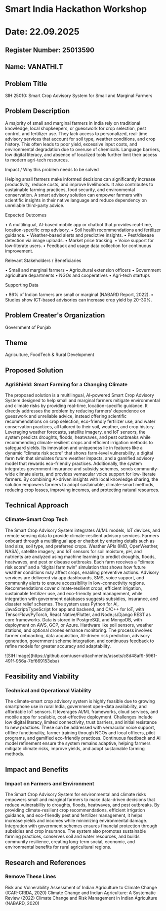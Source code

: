 # Smart India Hackathon Workshop
# Date: 22.09.2025
## Register Number: 25013590
## Name: VANATHI.T
## Problem Title
SIH 25010: Smart Crop Advisory System for Small and Marginal Farmers
## Problem Description
A majority of small and marginal farmers in India rely on traditional knowledge, local shopkeepers, or guesswork for crop selection, pest control, and fertilizer use. They lack access to personalized, real-time advisory services that account for soil type, weather conditions, and crop history. This often leads to poor yield, excessive input costs, and environmental degradation due to overuse of chemicals. Language barriers, low digital literacy, and absence of localized tools further limit their access to modern agri-tech resources.

Impact / Why this problem needs to be solved

Helping small farmers make informed decisions can significantly increase productivity, reduce costs, and improve livelihoods. It also contributes to sustainable farming practices, food security, and environmental conservation. A smart advisory solution can empower farmers with scientific insights in their native language and reduce dependency on unreliable third-party advice.

Expected Outcomes

• A multilingual, AI-based mobile app or chatbot that provides real-time, location-specific crop advisory.
• Soil health recommendations and fertilizer guidance.
• Weather-based alerts and predictive insights.
• Pest/disease detection via image uploads.
• Market price tracking.
• Voice support for low-literate users.
• Feedback and usage data collection for continuous improvement.

Relevant Stakeholders / Beneficiaries

• Small and marginal farmers
• Agricultural extension officers
• Government agriculture departments
• NGOs and cooperatives
• Agri-tech startups

Supporting Data

• 86% of Indian farmers are small or marginal (NABARD Report, 2022).
• Studies show ICT-based advisories can increase crop yield by 20–30%.

## Problem Creater's Organization
Government of Punjab

## Theme
Agriculture, FoodTech & Rural Development

## Proposed Solution
<h3>AgriShield: Smart Farming for a Changing Climate</h3>
<p> The proposed solution is a multilingual, AI-powered Smart Crop Advisory System designed to help small and marginal farmers mitigate environmental and climate risks by providing real-time, location-specific guidance. It directly addresses the problem by reducing farmers’ dependence on guesswork and unreliable advice, instead offering scientific recommendations on crop selection, eco-friendly fertilizer use, and water conservation practices, all tailored to their soil, weather, and crop history. Leveraging weather forecasts, satellite imagery, and IoT sensors, the system predicts droughts, floods, heatwaves, and pest outbreaks while recommending climate-resilient crops and efficient irrigation methods to safeguard yields. Its innovation and uniqueness lie in features like a dynamic “climate risk score” that shows farm-level vulnerability, a digital farm twin that simulates future weather impacts, and a gamified advisory model that rewards eco-friendly practices. Additionally, the system integrates government insurance and subsidy schemes, sends community-wide climate alerts, and provides vernacular voice support for low-literate farmers. By combining AI-driven insights with local knowledge sharing, the solution empowers farmers to adopt sustainable, climate-smart methods, reducing crop losses, improving incomes, and protecting natural resources.</p>

## Technical Approach
<h3>Climate-Smart Crop Tech</h3>
<p> The Smart Crop Advisory System integrates AI/ML models, IoT devices, and remote sensing data to provide climate-resilient advisory services. Farmers onboard through a multilingual app or chatbot by entering details such as land size, soil type, and preferred crops. Weather APIs (IMD, OpenWeather, NASA), satellite imagery, and IoT sensors for soil moisture, pH, and nutrients are analyzed using machine learning to predict droughts, floods, heatwaves, and pest or disease outbreaks. Each farm receives a “climate risk score” and a “digital farm twin” simulation that shows how future weather conditions may affect crops, enabling preventive actions. Advisory services are delivered via app dashboards, SMS, voice support, and community alerts to ensure accessibility in low-connectivity regions. Recommendations cover climate-resilient crops, efficient irrigation, sustainable fertilizer use, and eco-friendly pest management, while integration with government databases suggests subsidies, insurance, and disaster relief schemes. The system uses Python for AI, JavaScript/TypeScript for app and backend, and C/C++ for IoT, with TensorFlow/PyTorch, React Native/Flutter, and Node.js/Django REST as core frameworks. Data is stored in PostgreSQL and MongoDB, with deployment on AWS, GCP, or Azure. Hardware like soil sensors, weather stations, and optional drones enhance monitoring. The process involves farmer onboarding, data acquisition, AI-driven risk prediction, advisory generation, government scheme integration, and continuous feedback to refine models for greater accuracy and adaptability.</p>
![SIH Image](https://github.com/user-attachments/assets/c8d48af9-5961-491f-956a-7bf669153eba)



## Feasibility and Viability
<h3>Technical and Operational Viability</h3>
<p> The climate-smart crop advisory system is highly feasible due to growing smartphone use in rural India, government open-data availability, and affordable IoT sensors. It leverages AI/ML frameworks, cloud services, and mobile apps for scalable, cost-effective deployment. Challenges include low digital literacy, limited connectivity, trust barriers, and initial resistance to new practices. These can be addressed with vernacular voice support, offline functionality, farmer training through NGOs and local officers, pilot programs, and gamified eco-friendly practices. Continuous feedback and AI model refinement ensure the system remains adaptive, helping farmers mitigate climate risks, improve yields, and adopt sustainable farming methods.</p>

## Impact and Benefits
<h3>Impact on Farmers and Environment</h3>
<p> The Smart Crop Advisory System for environmental and climate risks empowers small and marginal farmers to make data-driven decisions that reduce vulnerability to droughts, floods, heatwaves, and pest outbreaks. By providing climate-resilient crop recommendations, efficient irrigation guidance, and eco-friendly pest and fertilizer management, it helps increase yields and incomes while minimizing environmental damage. Integration with government schemes ensures financial protection through subsidies and crop insurance. The system also promotes sustainable farming practices, conserves soil and water resources, and builds community resilience, creating long-term social, economic, and environmental benefits for rural agricultural regions.</p>

## Research and References
<h3>Remove These Lines</h3>
<p> Risk and Vulnerability Assessment of Indian Agriculture to Climate Change (ICAR-CRIDA, 2020)
Climate Change and Indian Agriculture: A Systematic Review (2022)
Climate Change and Risk Management in Indian Agriculture (NABARD, 2020)
</p>
